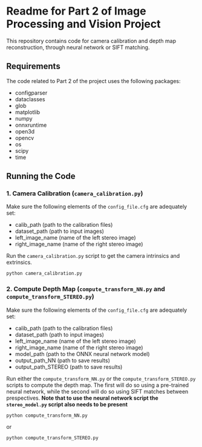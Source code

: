 # Readme for Part 2 of Image Processing and Vision Project

This repository contains code for camera calibration and depth map reconstruction, through neural network or SIFT matching.

## Requirements

The code related to Part 2 of the project uses the following packages:

* configparser
* dataclasses
* glob
* matplotlib
* numpy
* onnxruntime
* open3d
* opencv
* os
* scipy
* time

## Running the Code

### 1. Camera Calibration (`camera_calibration.py`)

Make sure the following elements of the `config_file.cfg` are adequately set:

* calib_path (path to the calibration files)
* dataset_path (path to input images)
* left_image_name (name of the left stereo image)
* right_image_name (name of the right stereo image)

Run the `camera_calibration.py` script to get the camera intrinsics and extrinsics.

```bash
python camera_calibration.py
```

### 2. Compute Depth Map (`compute_transform_NN.py` and `compute_transform_STEREO.py`)

Make sure the following elements of the `config_file.cfg` are adequately set:

* calib_path (path to the calibration files)
* dataset_path (path to input images)
* left_image_name (name of the left stereo image)
* right_image_name (name of the right stereo image)
* model_path (path to the ONNX neural network model)
* output_path_NN (path to save results)
* output_path_STEREO (path to save results)

Run either the `compute_transform_NN.py` or the `compute_transform_STEREO.py` scripts to compute the depth map. The first will do so using a pre-trained neural network, while the second will do so using SIFT matches between prespectives. **Note that to use the neural network script the `stereo_model.py` script also needs to be present**

```bash
python compute_transform_NN.py
```

or

```bash
python compute_transform_STEREO.py
```